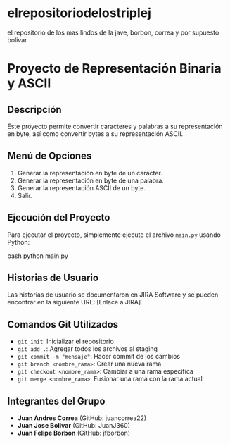 # elrepositoriodelostriplej
el repositorio de los mas lindos de la jave, borbon, correa y por supuesto bolivar
# Proyecto de Representación Binaria y ASCII

## Descripción
Este proyecto permite convertir caracteres y palabras a su representación en byte, así como convertir bytes a su representación ASCII.

## Menú de Opciones
1. Generar la representación en byte de un carácter.
2. Generar la representación en byte de una palabra.
3. Generar la representación ASCII de un byte.
4. Salir.

## Ejecución del Proyecto
Para ejecutar el proyecto, simplemente ejecute el archivo `main.py` usando Python:

bash
python main.py


## Historias de Usuario
Las historias de usuario se documentaron en JIRA Software y se pueden encontrar en la siguiente URL: [Enlace a JIRA]

## Comandos Git Utilizados
- `git init`: Inicializar el repositorio
- `git add .`: Agregar todos los archivos al staging
- `git commit -m "mensaje"`: Hacer commit de los cambios
- `git branch <nombre_rama>`: Crear una nueva rama
- `git checkout <nombre_rama>`: Cambiar a una rama específica
- `git merge <nombre_rama>`: Fusionar una rama con la rama actual

## Integrantes del Grupo
- **Juan Andres Correa** (GitHub: juancorrea22)
- **Juan Jose Bolivar** (GitHub: JuanJ360)
- **Juan Felipe Borbon** (GitHub: jfborbon)
